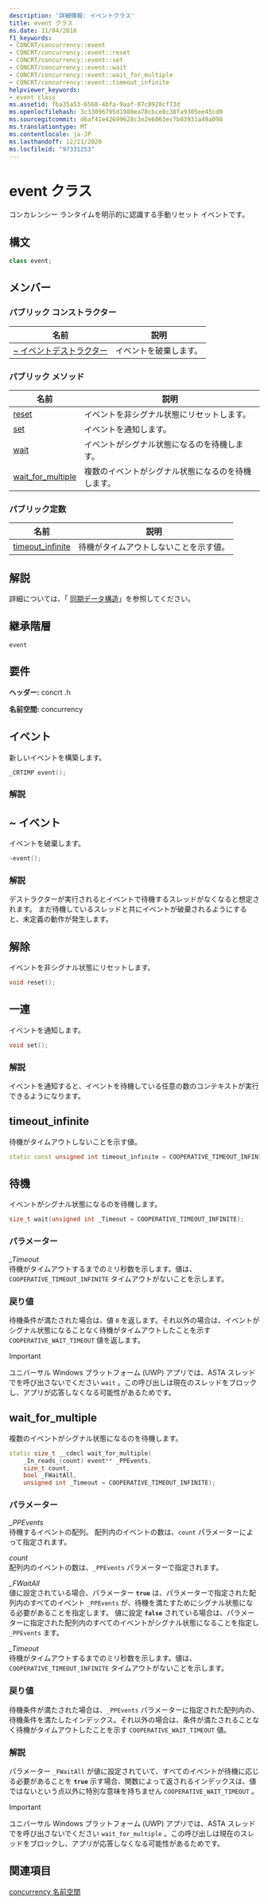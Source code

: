 ```yaml
---
description: '詳細情報: イベントクラス'
title: event クラス
ms.date: 11/04/2016
f1_keywords:
- CONCRT/concurrency::event
- CONCRT/concurrency::event::reset
- CONCRT/concurrency::event::set
- CONCRT/concurrency::event::wait
- CONCRT/concurrency::event::wait_for_multiple
- CONCRT/concurrency::event::timeout_infinite
helpviewer_keywords:
- event class
ms.assetid: fba35a53-6568-4bfa-9aaf-07c0928cf73d
ms.openlocfilehash: 3c33096795d1980ea78cbce8c38fa9305ee45cd0
ms.sourcegitcommit: d6af41e42699628c3e2e6063ec7b03931a49a098
ms.translationtype: MT
ms.contentlocale: ja-JP
ms.lasthandoff: 12/11/2020
ms.locfileid: "97331253"
---
```

# <a name="event-class"></a>event クラス

コンカレンシー ランタイムを明示的に認識する手動リセット イベントです。

## <a name="syntax"></a>構文

```cpp
class event;
```

## <a name="members"></a>メンバー

### <a name="public-constructors"></a>パブリック コンストラクター

|名前|説明|
|----------|-----------------|
|[~ イベントデストラクター](#dtor)|イベントを破棄します。|

### <a name="public-methods"></a>パブリック メソッド

|名前|説明|
|----------|-----------------|
|[reset](#reset)|イベントを非シグナル状態にリセットします。|
|[set](#set)|イベントを通知します。|
|[wait](#wait)|イベントがシグナル状態になるのを待機します。|
|[wait_for_multiple](#wait_for_multiple)|複数のイベントがシグナル状態になるのを待機します。|

### <a name="public-constants"></a>パブリック定数

|名前|説明|
|----------|-----------------|
|[timeout_infinite](#timeout_infinite)|待機がタイムアウトしないことを示す値。|

## <a name="remarks"></a>解説

詳細については、「 [同期データ構造](../../../parallel/concrt/synchronization-data-structures.md)」を参照してください。

## <a name="inheritance-hierarchy"></a>継承階層

`event`

## <a name="requirements"></a>要件

**ヘッダー:** concrt .h

**名前空間:** concurrency

## <a name="event"></a><a name="ctor"></a> イベント

新しいイベントを構築します。

```cpp
_CRTIMP event();
```

### <a name="remarks"></a>解説

## <a name="event"></a><a name="dtor"></a> ~ イベント

イベントを破棄します。

```cpp
~event();
```

### <a name="remarks"></a>解説

デストラクターが実行されるとイベントで待機するスレッドがなくなると想定されます。 まだ待機しているスレッドと共にイベントが破棄されるようにすると、未定義の動作が発生します。

## <a name="reset"></a><a name="reset"></a> 解除

イベントを非シグナル状態にリセットします。

```cpp
void reset();
```

## <a name="set"></a><a name="set"></a> 一連

イベントを通知します。

```cpp
void set();
```

### <a name="remarks"></a>解説

イベントを通知すると、イベントを待機している任意の数のコンテキストが実行できるようになります。

## <a name="timeout_infinite"></a><a name="timeout_infinite"></a> timeout_infinite

待機がタイムアウトしないことを示す値。

```cpp
static const unsigned int timeout_infinite = COOPERATIVE_TIMEOUT_INFINITE;
```

## <a name="wait"></a><a name="wait"></a> 待機

イベントがシグナル状態になるのを待機します。

```cpp
size_t wait(unsigned int _Timeout = COOPERATIVE_TIMEOUT_INFINITE);
```

### <a name="parameters"></a>パラメーター

*_Timeout*<br/>
待機がタイムアウトするまでのミリ秒数を示します。値は、 `COOPERATIVE_TIMEOUT_INFINITE` タイムアウトがないことを示します。

### <a name="return-value"></a>戻り値

待機条件が満たされた場合は、値 `0` を返します。それ以外の場合は、イベントがシグナル状態になることなく待機がタイムアウトしたことを示す `COOPERATIVE_WAIT_TIMEOUT` 値を返します。

> [!IMPORTANT]
> ユニバーサル Windows プラットフォーム (UWP) アプリでは、ASTA スレッドでを呼び出さないでください `wait` 。この呼び出しは現在のスレッドをブロックし、アプリが応答しなくなる可能性があるためです。

## <a name="wait_for_multiple"></a><a name="wait_for_multiple"></a> wait_for_multiple

複数のイベントがシグナル状態になるのを待機します。

```cpp
static size_t __cdecl wait_for_multiple(
    _In_reads_(count) event** _PPEvents,
    size_t count,
    bool _FWaitAll,
    unsigned int _Timeout = COOPERATIVE_TIMEOUT_INFINITE);
```

### <a name="parameters"></a>パラメーター

*_PPEvents*<br/>
待機するイベントの配列。 配列内のイベントの数は、`count` パラメーターによって指定されます。

*count*<br/>
配列内のイベントの数は、`_PPEvents` パラメーターで指定されます。

*_FWaitAll*<br/>
値に設定されている場合、パラメーター **`true`** は、パラメーターで指定された配列内のすべてのイベント `_PPEvents` が、待機を満たすためにシグナル状態になる必要があることを指定します。 値に設定 **`false`** されている場合は、パラメーターに指定された配列内のすべてのイベントがシグナル状態になることを指定し `_PPEvents` ます。

*_Timeout*<br/>
待機がタイムアウトするまでのミリ秒数を示します。値は、 `COOPERATIVE_TIMEOUT_INFINITE` タイムアウトがないことを示します。

### <a name="return-value"></a>戻り値

待機条件が満たされた場合は、`_PPEvents` パラメーターに指定された配列内の、待機条件を満たしたインデックス。それ以外の場合は、条件が満たされることなく待機がタイムアウトしたことを示す `COOPERATIVE_WAIT_TIMEOUT` 値。

### <a name="remarks"></a>解説

パラメーター `_FWaitAll` が値に設定されていて、すべてのイベントが待機に応じる必要があることを **`true`** 示す場合、関数によって返されるインデックスは、値ではないという点以外に特別な意味を持ちません `COOPERATIVE_WAIT_TIMEOUT` 。

> [!IMPORTANT]
> ユニバーサル Windows プラットフォーム (UWP) アプリでは、ASTA スレッドでを呼び出さないでください `wait_for_multiple` 。この呼び出しは現在のスレッドをブロックし、アプリが応答しなくなる可能性があるためです。

## <a name="see-also"></a>関連項目

[concurrency 名前空間](concurrency-namespace.md)
